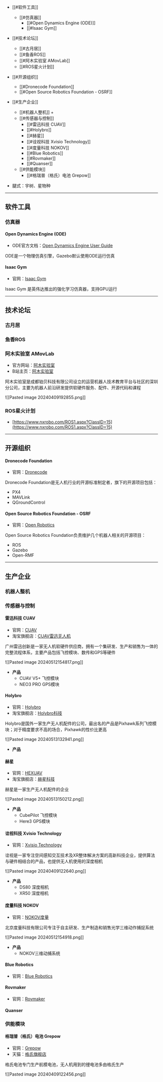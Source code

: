 
+ [[#软件工具]]
	+ [[#仿真器]]
		+ [[#Open Dynamics Engine (ODE)]]
		+ [[#Isaac Gym]]
+ [[#技术论坛]]
	+ [[#古月居]]
	+ [[#鱼香ROS]]
	+ [[#阿木实验室 AMovLab]]
	+ [[#ROS星火计划]]
+ [[#开源组织]]
	+ [[#Dronecode Foundation]]
	+ [[#Open Source Robotics Foundation - OSRF]]
+ [[#生产企业]]
	+ [[#机器人整机]]
		+ 
	+ [[#传感器与控制]]
		+ [[#雷迅科技 CUAV]]
		+ [[#Holybro]]
		+ [[#赫星]]
		+ [[#诠视科技 Xvisio Technology]]
		+ [[#度量科技 NOKOV]]
		+ [[#Blue Robotics]]
		+ [[#Rovmaker]]
		+ [[#Quanser]]
	+ [[#供能模块]]
		+ [[#格瑞普（格氏）电池 Grepow]]



+ 腿式：宇树、星物种


---
## 软件工具


### 仿真器


#### Open Dynamics Engine (ODE)

+ ODE官方文档：[Open Dynamics Engine User Guide](https://www.ode.org/ode-latest-userguide.html#sec_7_3_5)

ODE是一个物理仿真引擎，Gazebo默认使用ODE运行仿真


#### Isaac Gym 

+ 官网：[Isaac Gym](https://developer.nvidia.com/isaac-gym)

Isaac Gym 是英伟达推出的强化学习仿真器，支持GPU运行



---
## 技术论坛



### 古月居


### 鱼香ROS


### 阿木实验室 AMovLab

+ 官方网站：[阿木实验室](https://www.amovlab.com/)
+ B站主页：[阿木实验室](https://space.bilibili.com/432575320)

阿木实验室是成都铂贝科技有限公司设立的运营机器人技术教育平台与社区的深圳分公司，主要为机器人前沿研发提供软硬件服务、配件、开源代码和课程

![[Pasted image 20240409192855.png]]

### ROS星火计划

+ [https://www.nxrobo.com/ROS1.aspx?ClassID=15](https://www.nxrobo.com/ROS1.aspx?ClassID=15)



---
## 开源组织


#### Dronecode Foundation

+ 官网：[Dronecode](https://dronecode.org/)

Dronecode Foundation是无人机行业的开源标准制定者，旗下的开源项目包括：

+ PX4
+ MAVLink
+ QGroundControl

#### Open Source Robotics Foundation - OSRF

+ 官网：[Open Robotics](https://www.openrobotics.org/)

Open Source Robotics Foundation负责维护几个机器人相关的开源项目：

+ ROS
+ Gazebo
+ Open-RMF




---
## 生产企业


### 机器人整机



### 传感器与控制

#### 雷迅科技 CUAV

+ 官网：[CUAV](https://www.cuav.net/)
+ 淘宝旗舰店：[CUAV雷迅无人机](https://shop34674235.taobao.com/?spm=pc_detail.27183998.202202.1.3ea17dd6j7Bd35)

广州雷迅创新是一家无人机软硬件供应商，拥有一个集研发、生产和销售为一体的完整流程体系，主要产品包括飞控模块、数传和GPS等硬件

![[Pasted image 20240512154817.png]]

+ **产品**
	+ CUAV V5+ 飞控模块
	+ NEO3 PRO GPS模块

#### Holybro

+ 官网：[Holybro](https://holybro.com/)
+ 淘宝旗舰店：[Holybro科技](https://shop68218660.taobao.com/shop/view_shop.htm?spm=a21n57.1.1.1.3971523c3xaF0Y&appUid=RAzN8HAggnjW5cri9Fr3ra4qefHC4)

Holybro是国外一家生产无人机配件的公司，最出名的产品是Pixhawk系列飞控模块；对于精度要求不高的场合，Pixhawk的性价比更高

![[Pasted image 20240513132941.png]]

+ **产品**




#### 赫星

+ 官网：[HEXUAV](https://hexuav.com/#/home)
+ 淘宝旗舰店：[赫星科技](https://hexaero.taobao.com/shop/view_shop.htm?spm=a21n57.1.6.1.3971523c3xaF0Y&appUid=RAzN8HWNN8hEjR2HzPeggGxHZVUiAHPR5QaVaRYyXYrpmk8Pxbn)

赫星是一家生产无人机配件的企业

![[Pasted image 20240513150212.png]]

+ **产品**
	+ CubePilot 飞控模块
	+ Here3 GPS模块



#### 诠视科技 Xvisio Technology

+ 官网：[Xvisio Technology](https://www.xvisiotech.com/?lang=zh-hans)

诠视是一家专注空间感知交互技术及XR整体解决方案的高新科技企业，提供算法与硬件相结合的产品，也提供无人机使用的深度相机

![[Pasted image 20240409122640.png]]

+ **产品**
	+ DS80 深度相机
	+ XR50 深度相机


#### 度量科技 NOKOV

+ 官网：[NOKOV度量](https://www.nokov.com/)

北京度量科技有限公司专注于自主研发、生产制造和销售光学三维动作捕捉系统

![[Pasted image 20240512154918.png]]

+ **产品**
	+ NOKOV三维动捕系统


#### Blue Robotics

+ 官网：[Blue Robotics](https://bluerobotics.com/)


#### Rovmaker

+ 官网：[Rovmaker](https://rovmaker.org/)


#### Quanser



### 供能模块


#### 格瑞普（格氏）电池 Grepow

+ 官网：[Grepow](http://www.ace-pow.com/)
+ 天猫：[格氏旗舰店](https://gens.tmall.com/shop/view_shop.htm?spm=a21n57.1.8.1.5c9d523c1etmGn&appUid=RAzN8HWWFo8pDdde7VkxS5rEDmJZnEgvRe6pcwp3x1iVDAVrit1)

格氏电池专门生产航模电池，无人机用到的锂电池多由格氏生产

![[Pasted image 20240409122456.png]]

